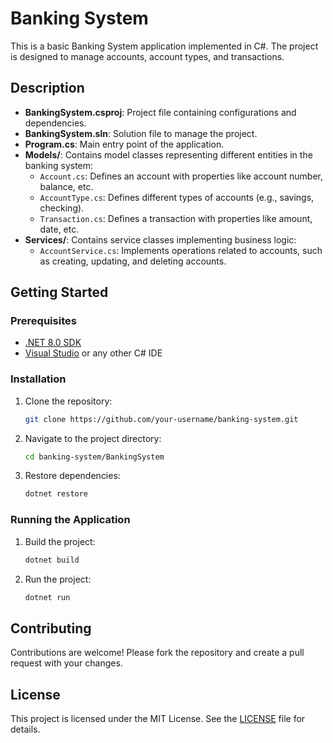 # Banking System

This is a basic Banking System application implemented in C#. The project is designed to manage accounts, account types, and transactions.

## Description

- **BankingSystem.csproj**: Project file containing configurations and dependencies.
- **BankingSystem.sln**: Solution file to manage the project.
- **Program.cs**: Main entry point of the application.
- **Models/**: Contains model classes representing different entities in the banking system:
  - `Account.cs`: Defines an account with properties like account number, balance, etc.
  - `AccountType.cs`: Defines different types of accounts (e.g., savings, checking).
  - `Transaction.cs`: Defines a transaction with properties like amount, date, etc.
- **Services/**: Contains service classes implementing business logic:
  - `AccountService.cs`: Implements operations related to accounts, such as creating, updating, and deleting accounts.

## Getting Started

### Prerequisites

- [.NET 8.0 SDK](https://dotnet.microsoft.com/download/dotnet/8.0)
- [Visual Studio](https://visualstudio.microsoft.com/) or any other C# IDE

### Installation

1. Clone the repository:
    ```sh
    git clone https://github.com/your-username/banking-system.git
    ```

2. Navigate to the project directory:
    ```sh
    cd banking-system/BankingSystem
    ```

3. Restore dependencies:
    ```sh
    dotnet restore
    ```

### Running the Application

1. Build the project:
    ```sh
    dotnet build
    ```

2. Run the project:
    ```sh
    dotnet run
    ```

## Contributing

Contributions are welcome! Please fork the repository and create a pull request with your changes.

## License

This project is licensed under the MIT License. See the [LICENSE](LICENSE) file for details.
